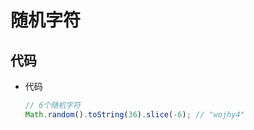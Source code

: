 # 随机字符

## 代码

- 代码

    ```js
    // 6个随机字符
    Math.random().toString(36).slice(-6); // "wojhy4"
    ```
